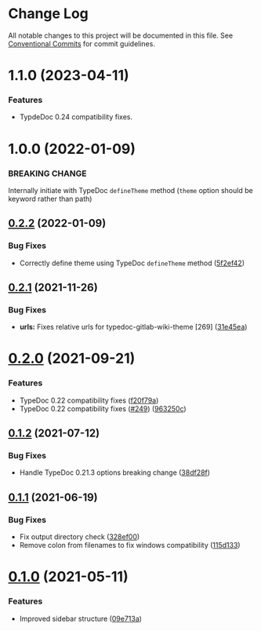 # Change Log

All notable changes to this project will be documented in this file.
See [Conventional Commits](https://conventionalcommits.org) for commit guidelines.

# 1.1.0 (2023-04-11)

### Features

- TypdeDoc 0.24 compatibility fixes.

# 1.0.0 (2022-01-09)

### BREAKING CHANGE

Internally initiate with TypeDoc `defineTheme` method (`theme` option should be keyword rather than path)

## [0.2.2](https://github.com/tgreyuk/typedoc-plugin-markdown/compare/typedoc-gitlab-wiki-theme@0.2.1...typedoc-gitlab-wiki-theme@0.2.2) (2022-01-09)

### Bug Fixes

- Correctly define theme using TypeDoc `defineTheme` method ([5f2ef42](https://github.com/tgreyuk/typedoc-plugin-markdown/commit/5f2ef422aa1bcce0698e4b923682dbb106730f45))

## [0.2.1](https://github.com/tgreyuk/typedoc-plugin-markdown/compare/typedoc-gitlab-wiki-theme@0.2.0...typedoc-gitlab-wiki-theme@0.2.1) (2021-11-26)

### Bug Fixes

- **urls:** Fixes relative urls for typedoc-gitlab-wiki-theme [269] ([31e45ea](https://github.com/tgreyuk/typedoc-plugin-markdown/commit/31e45ea5b996bf15a69b3a903fd51669d82a88e9))

# [0.2.0](https://github.com/tgreyuk/typedoc-plugin-markdown/compare/typedoc-gitlab-wiki-theme@0.1.2...typedoc-gitlab-wiki-theme@0.2.0) (2021-09-21)

### Features

- TypeDoc 0.22 compatibility fixes ([f20f79a](https://github.com/tgreyuk/typedoc-plugin-markdown/commit/f20f79ab3c018c69bf67a2e8969880e53a2c6270))
- TypeDoc 0.22 compatibility fixes ([#249](https://github.com/tgreyuk/typedoc-plugin-markdown/issues/249)) ([963250c](https://github.com/tgreyuk/typedoc-plugin-markdown/commit/963250cbe0b12bc3f413b5138d6d4e33ad2a6353))

## [0.1.2](https://github.com/tgreyuk/typedoc-plugin-markdown/compare/typedoc-gitlab-wiki-theme@0.1.1...typedoc-gitlab-wiki-theme@0.1.2) (2021-07-12)

### Bug Fixes

- Handle TypeDoc 0.21.3 options breaking change ([38df28f](https://github.com/tgreyuk/typedoc-plugin-markdown/commit/38df28f4ef6821c097d4ac3145984d57fad2e8a8))

## [0.1.1](https://github.com/tgreyuk/typedoc-plugin-markdown/compare/typedoc-gitlab-wiki-theme@0.1.0...typedoc-gitlab-wiki-theme@0.1.1) (2021-06-19)

### Bug Fixes

- Fix output directory check ([328ef00](https://github.com/tgreyuk/typedoc-plugin-markdown/commit/328ef00e50da988f62201c9a91548e909699c587))
- Remove colon from filenames to fix windows compatibility ([115d133](https://github.com/tgreyuk/typedoc-plugin-markdown/commit/115d133d296e6a7e8ceb7b46b6c88f2dbb7ee7d1))

# [0.1.0](https://github.com/tgreyuk/typedoc-plugin-markdown/compare/typedoc-gitlab-wiki-theme@0.0.1...typedoc-gitlab-wiki-theme@0.1.0) (2021-05-11)

### Features

- Improved sidebar structure ([09e713a](https://github.com/tgreyuk/typedoc-plugin-markdown/commit/09e713a4731fc3effceaf720bdefdba0c398d608))
